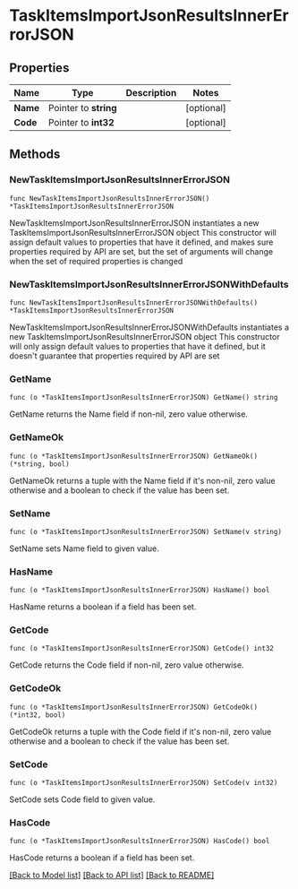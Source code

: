 # TaskItemsImportJsonResultsInnerErrorJSON

## Properties

Name | Type | Description | Notes
------------ | ------------- | ------------- | -------------
**Name** | Pointer to **string** |  | [optional] 
**Code** | Pointer to **int32** |  | [optional] 

## Methods

### NewTaskItemsImportJsonResultsInnerErrorJSON

`func NewTaskItemsImportJsonResultsInnerErrorJSON() *TaskItemsImportJsonResultsInnerErrorJSON`

NewTaskItemsImportJsonResultsInnerErrorJSON instantiates a new TaskItemsImportJsonResultsInnerErrorJSON object
This constructor will assign default values to properties that have it defined,
and makes sure properties required by API are set, but the set of arguments
will change when the set of required properties is changed

### NewTaskItemsImportJsonResultsInnerErrorJSONWithDefaults

`func NewTaskItemsImportJsonResultsInnerErrorJSONWithDefaults() *TaskItemsImportJsonResultsInnerErrorJSON`

NewTaskItemsImportJsonResultsInnerErrorJSONWithDefaults instantiates a new TaskItemsImportJsonResultsInnerErrorJSON object
This constructor will only assign default values to properties that have it defined,
but it doesn't guarantee that properties required by API are set

### GetName

`func (o *TaskItemsImportJsonResultsInnerErrorJSON) GetName() string`

GetName returns the Name field if non-nil, zero value otherwise.

### GetNameOk

`func (o *TaskItemsImportJsonResultsInnerErrorJSON) GetNameOk() (*string, bool)`

GetNameOk returns a tuple with the Name field if it's non-nil, zero value otherwise
and a boolean to check if the value has been set.

### SetName

`func (o *TaskItemsImportJsonResultsInnerErrorJSON) SetName(v string)`

SetName sets Name field to given value.

### HasName

`func (o *TaskItemsImportJsonResultsInnerErrorJSON) HasName() bool`

HasName returns a boolean if a field has been set.

### GetCode

`func (o *TaskItemsImportJsonResultsInnerErrorJSON) GetCode() int32`

GetCode returns the Code field if non-nil, zero value otherwise.

### GetCodeOk

`func (o *TaskItemsImportJsonResultsInnerErrorJSON) GetCodeOk() (*int32, bool)`

GetCodeOk returns a tuple with the Code field if it's non-nil, zero value otherwise
and a boolean to check if the value has been set.

### SetCode

`func (o *TaskItemsImportJsonResultsInnerErrorJSON) SetCode(v int32)`

SetCode sets Code field to given value.

### HasCode

`func (o *TaskItemsImportJsonResultsInnerErrorJSON) HasCode() bool`

HasCode returns a boolean if a field has been set.


[[Back to Model list]](../README.md#documentation-for-models) [[Back to API list]](../README.md#documentation-for-api-endpoints) [[Back to README]](../README.md)


